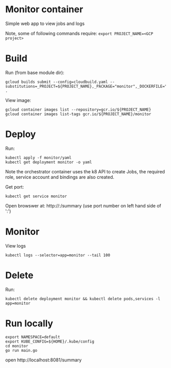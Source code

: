 # Monitor container
Simple web app to view jobs and logs 

Note, some of following commands require: `export PROJECT_NAME=<GCP project>`

# Build
Run (from base module dir):
```
gcloud builds submit --config=cloudbuild.yaml --substitutions=_PROJECT=${PROJECT_NAME},_PACKAGE="monitor",_DOCKERFILE="DockerfileForWeb" .
```
View image:
```
gcloud container images list --repository=gcr.io/${PROJECT_NAME}
gcloud container images list-tags gcr.io/${PROJECT_NAME}/monitor
```

# Deploy
Run:
```
kubectl apply -f monitor/yaml
kubectl get deployment monitor -o yaml 
```
Note the orchestrator container uses the k8 API to create Jobs, the required role, service account and bindings are also created.

Get port:
```
kubectl get service monitor
```
Open browswer at: http://<external-ip>:<port>/summary (use port number on left hand side of ':')

# Monitor
View logs
```
kubectl logs --selector=app=monitor --tail 100
``` 

# Delete
Run:
```
kubectl delete deployment monitor && kubectl delete pods,services -l app=monitor
```

# Run locally
```
export NAMESPACE=default
export KUBE_CONFIG=${HOME}/.kube/config
cd monitor
go run main.go
```
open http://localhost:8081/summary
